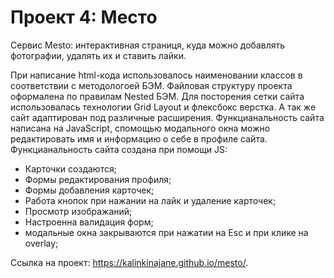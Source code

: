 # Проект 4: Место
 Сервис Mesto: интерактивная страниця, куда можно добавлять фотографии, удалять их и ставить лайки.

При написание html-кода использовалось наименовании классов в соответствии с методологоей БЭМ. Файловая структуру проекта оформалена по правилам Nested БЭМ. Для посторения сетки сайта использовалась технологии Grid Layout и флексбокс верстка. А так же сайт адаптирован под различные расширения. Функцианальность сайта написана на JavaScript, спомощью модального окна можно редактировать имя и информацию о себе в профиле сайта.
Функцианальность сайта создана при помощи JS: 
 * Карточки создаются;
 * Формы редактирования профиля;
 * Формы добавления карточек;
 * Работа кнопок при нажании на лайк и удаление карточек;
 * Просмотр изображаний;
 * Настроенна валидация форм;
 * модальные окна закрываются при нажатии на Esc и при клике на overlay;
 
Ссылка на проект:
https://kalinkinajane.github.io/mesto/.
